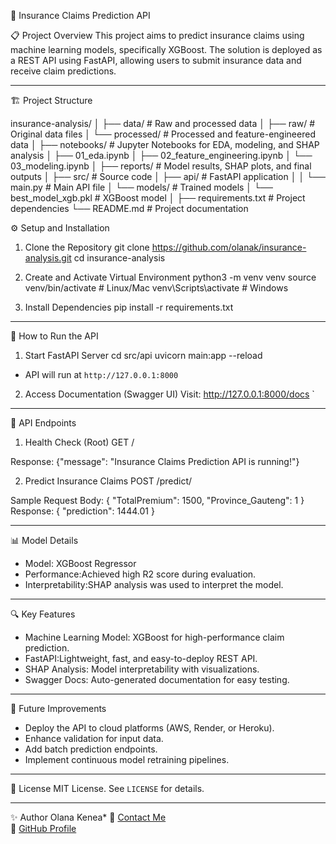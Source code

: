 🚀 Insurance Claims Prediction API

📋 Project Overview
This project aims to predict insurance claims using machine learning models, specifically XGBoost. The solution is deployed as a REST API using FastAPI, allowing users to submit insurance data and receive claim predictions.

---

 🏗️ Project Structure

insurance-analysis/
│
├── data/                      # Raw and processed data
│   ├── raw/                   # Original data files
│   └── processed/             # Processed and feature-engineered data
│
├── notebooks/                 # Jupyter Notebooks for EDA, modeling, and SHAP analysis
│   ├── 01_eda.ipynb
│   ├── 02_feature_engineering.ipynb
│   └── 03_modeling.ipynb
│
├── reports/                   # Model results, SHAP plots, and final outputs
│
├── src/                       # Source code
│   ├── api/                   # FastAPI application
│   │   └── main.py            # Main API file
│   └── models/                # Trained models
│       └── best_model_xgb.pkl # XGBoost model
│
├── requirements.txt           # Project dependencies
└── README.md                  # Project documentation


⚙️ Setup and Installation

1. Clone the Repository
git clone https://github.com/olanak/insurance-analysis.git
cd insurance-analysis

2. Create and Activate Virtual Environment
python3 -m venv venv
source venv/bin/activate  # Linux/Mac
venv\Scripts\activate    # Windows


3. Install Dependencies
pip install -r requirements.txt

---

🚦 How to Run the API

1. Start FastAPI Server
cd src/api
uvicorn main:app --reload
- API will run at `http://127.0.0.1:8000`

2. Access Documentation (Swagger UI)
Visit:
http://127.0.0.1:8000/docs
`

---

📡 API Endpoints

1. Health Check (Root)
GET /

Response:
{"message": "Insurance Claims Prediction API is running!"}

2. Predict Insurance Claims
POST /predict/

Sample Request Body:
{
  "TotalPremium": 1500,
  "Province_Gauteng": 1
}
Response:
{
  "prediction": 1444.01
}

---

📊 Model Details
- Model: XGBoost Regressor
- Performance:Achieved high R2 score during evaluation.
- Interpretability:SHAP analysis was used to interpret the model.

---

🔍 Key Features
- Machine Learning Model: XGBoost for high-performance claim prediction.
- FastAPI:Lightweight, fast, and easy-to-deploy REST API.
- SHAP Analysis: Model interpretability with visualizations.
- Swagger Docs: Auto-generated documentation for easy testing.

---

🚀 Future Improvements
- Deploy the API to cloud platforms (AWS, Render, or Heroku).
- Enhance validation for input data.
- Add batch prediction endpoints.
- Implement continuous model retraining pipelines.

---

📄 License
MIT License. See `LICENSE` for details.

---

✨ Author
Olana Kenea*
📧 [Contact Me](mailto:olanakenea6@gmail.com)  
🔗 [GitHub Profile](https://github.com/olanak)

